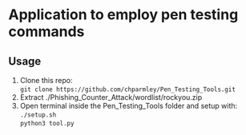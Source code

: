 # Application to employ pen testing commands
  
Usage
-----
1. Clone this repo:  
`git clone https://github.com/chparmley/Pen_Testing_Tools.git` 
2. Extract ./Phishing_Counter_Attack/wordlist/rockyou.zip
3. Open terminal inside the Pen_Testing_Tools folder and setup with:  
`./setup.sh`  
`python3 tool.py`


